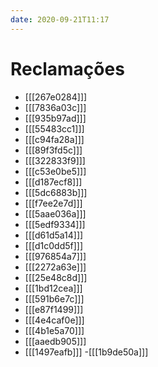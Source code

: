 ```yaml
---
date: 2020-09-21T11:17
---
```


# Reclamações

- [[[267e0284]]]
- [[[7836a03c]]]
- [[[935b97ad]]]
- [[[55483cc1]]]
- [[[c94fa28a]]]
- [[[89f3fd5c]]]
- [[[322833f9]]]
- [[[c53e0be5]]]
- [[[d187ecf8]]]
- [[[5dc6883b]]]
- [[[f7ee2e7d]]]
- [[[5aae036a]]]
- [[[5edf9334]]]
- [[[d61d5a14]]]
- [[[d1c0dd5f]]]
- [[[976854a7]]]
- [[[2272a63e]]]
- [[[25e48c8d]]]
- [[[1bd12cea]]]
- [[[591b6e7c]]]
- [[[e87f1499]]]
- [[[4e4caf0e]]]
- [[[4b1e5a70]]]
- [[[aaedb905]]]
- [[[1497eafb]]]
-[[[1b9de50a]]]
